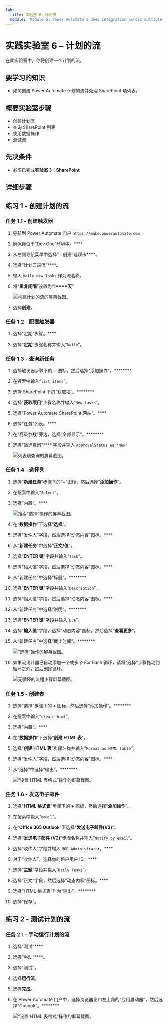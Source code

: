 ```yaml
---
lab:
  title: 实验室 6：计划流
  module: 'Module 5: Power Automate’s deep integration across multiple data sources'
---
```


# 实践实验室 6 – 计划的流

在此实验室中，你将创建一个计划的流。

## 要学习的知识

- 如何创建 Power Automate 计划的流并处理 SharePoint 项列表。

## 概要实验室步骤

- 创建计划流
- 查询 SharePoint 列表
- 使用数据操作
- 测试流
  
## 先决条件

- 必须已完成**实验室 3：SharePoint**

## 详细步骤

## 练习 1 - 创建计划的流

### 任务 1.1 - 创建触发器

1. 导航到 Power Automate 门户 `https://make.powerautomate.com`。

1. 确保你位于“Dev One”环境中。****

1. 从左侧导航菜单中选择“+ 创建”选项卡****。

1. 选择“计划云端流”****。

1. 输入 `Daily New Tasks` 作为流名称。

1. 将“**重复间隔**”设置为“**1****天**”

    ![构建计划的流的屏幕截图。](../media/build-scheduled-flow.png)

1. 选择**创建**。

### 任务 1.2 - 配置触发器

1. 选择“定期”步骤。****

1. 选择“**定期**”步骤名称并输入“`Daily`”。

### 任务 1.3 - 查询新任务

1. 选择触发器步骤下的 + 图标，然后选择“添加操作”。********

1. 在搜索中输入“`list items`”。

1. 选择 SharePoint 下的“获取项”。********

1. 选择“**获取项目**”步骤名称并输入“`New tasks`”。

1. 选择“Power Automate SharePoint 网站”。****

1. 选择“任务”列表。****

1. 在“高级参数”旁边，选择“全部显示”。********

1. 选择“筛选查询”**** 字段并输入 `ApprovalStatus eq 'New'`

    ![列表项查询的屏幕截图。](../media/list-items.png)

### 任务 1.4 - 选择列

1. 选择“**新建任务**”步骤下的“**+**”图标，然后选择“**添加操作**”。

1. 在搜索中输入“`Select`”。

1. 选择“内置”。****

    ![搜索“选择”操作的屏幕截图。](../media/add-select-action.png)

1. 在“**数据操作**”下选择“**选择**”。

1. 选择“发件人”字段，然后选择“动态内容”图标。****

1. 从“**新建任务**”中选择“**正文/值**”。

1. 选择“**ENTER 键**”字段并输入“`Task`”。

1. 选择“输入值”字段，然后选择“动态内容”图标。****

1. 从“新建任务”中选择“标题”。********

1. 选择“**ENTER 键**”字段并输入“`Description`”。

1. 选择“输入值”字段，然后选择“动态内容”图标。****

1. 从“新建任务”中选择“说明”。********

1. 选择“**ENTER 键**”字段并输入“`Due`”。

1. 选择“**输入值**”字段，选择“动态内容”图标，然后选择“**查看更多**”。

1. 从“新建任务”中选择“截止时间”。********

    ![“选择”操作的屏幕截图。](../media/select-action.png)

1. 如果流设计器已自动添加一个或多个 For Each 循环，请将“选择”步骤拖动到循环之外，然后删除循环。

    ![无循环的流程步骤屏幕截图。](../media/flow-without-loops.png)

### 任务 1.5 - 创建表

1. 选择“选择”步骤下的 + 图标，然后选择“添加操作”。********

1. 在搜索中输入“`create html`”。

1. 选择“内置”。****

1. 在“**数据操作**”下选择“**创建 HTML 表**”。

1. 选择“**创建 HTML 表**”步骤名称并输入“`Format as HTML table`”。

1. 选择“发件人”字段，然后选择“动态内容”图标。****

1. 从“选择”中选择“输出”。********

    ![“设置 HTML 表格式”操作的屏幕截图。](../media/format-html-action.png)

### 任务 1.6 - 发送电子邮件

1. 选择“**HTML 格式表**”步骤下的 **+** 图标，然后选择“**添加操作**”。

1. 在搜索中输入“`email`”。

1. 在“**Office 365 Outlook**”下选择“**发送电子邮件(V2)**”。

1. 选择“**发送电子邮件 (V2)**”步骤名称并输入“`Notify by email`”。

1. 选择“收件人”字段并输入 `MOD Administrator`。****

1. 对于“收件人”，选择你的租户用户 ID。****

1. 选择“**主题**”字段并输入“`Daily Tasks`”。

1. 选择“正文”字段，然后选择“动态内容”图标。****

1. 选择“HTML 格式表”作为“输出”。********

1. 选择“保存”。

## 练习 2 - 测试计划的流

### 任务 2.1 - 手动运行计划的流

1. 选择“测试”****

1. 选择“手动”****。

1. 选择“测试”。

1. 选择**运行流**。

1. 选择**完成**。

1. 在 Power Automate 门户中，选择浏览器窗口左上角的“应用启动器”，然后选择“Outlook”。********

    ![“设置 HTML 表格式”操作的屏幕截图。](../media/daily-tasks-email.png)
